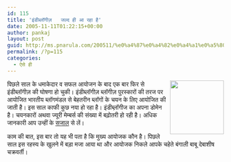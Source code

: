 ```yaml
---
id: 115
title: 'इंडीब्लॉगीज़   जल्द ही आ रहा है'
date: 2005-11-11T01:22:15+00:00
author: pankaj
layout: post
guid: http://ms.pnarula.com/200511/%e0%a4%87%e0%a4%82%e0%a4%a1%e0%a5%80%e0%a4%ac%e0%a5%8d%e0%a4%b2%e0%a5%89%e0%a4%97%e0%a5%80%e0%a4%9c%e0%a4%bc-%e0%a4%9c%e0%a4%b2%e0%a5%8d%e0%a4%a6-%e0%a4%b9%e0%a5%80-%e0%a4%86-%e0%a4%b0%e0%a4%b9%e0%a4%/
permalink: /?p=115
categories:
  - ऐसे ही
---
```

<img width="125" height="125" align="right" src="http://pnarula.com/images/bt/indibloggies-2005.gif" />पिछले साल के धमाकेदार व सफल आयोजन के बाद एक बार फिर से इंडीब्लॉगीज़ की घोषणा हो चुकी। इंडीब्लॉगीज़ ब्लॉगीज़ पुरस्कारों की तरज पर आयोजित भारतीय ब्लॉगमंडल से बेहतरीन ब्लॉगों के चयन के लिए आयोजित की जाती है। इस साल काफी कुछ नया हो रहा है। इंडीब्ल़ॉगीज का अपना डोमेन है। चयनकारों अथवा ज्यूरी मेम्बर्स की संख्या में बढ़ोतरी हो रही है। अधिक जानकारी आप उन्हीं के [सजाल](http://indibloggies.org/blog) से लें। 

काम की बात, इस बार तो यह भी पता है कि मुख्य आयोजक कौन है। पिछले साल इस रहस्य के खुलने में बड़ा मजा आया था और आयोजक निकले आपके चहेते बंगाली बाबू देबाशीष चक्रवर्ती।
